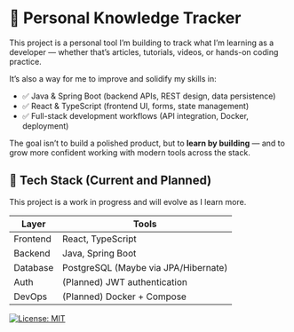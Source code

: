 # 🧠 Personal Knowledge Tracker

This project is a personal tool I’m building to track what I’m learning as a developer — whether that’s articles, tutorials, videos, or hands-on coding practice.

It’s also a way for me to improve and solidify my skills in:
- ✅ Java & Spring Boot (backend APIs, REST design, data persistence)
- ✅ React & TypeScript (frontend UI, forms, state management)
- ✅ Full-stack development workflows (API integration, Docker, deployment)

The goal isn’t to build a polished product, but to **learn by building** — and to grow more confident working with modern tools across the stack.

## 🔧 Tech Stack (Current and Planned)

This project is a work in progress and will evolve as I learn more.

| Layer      | Tools                                |
|------------|--------------------------------------|
| Frontend   | React, TypeScript                    |
| Backend    | Java, Spring Boot                    |
| Database   | PostgreSQL (Maybe via JPA/Hibernate) |
| Auth       | (Planned) JWT authentication         |
| DevOps     | (Planned) Docker + Compose           |


[![License: MIT](https://img.shields.io/badge/License-MIT-yellow.svg)](LICENSE)
